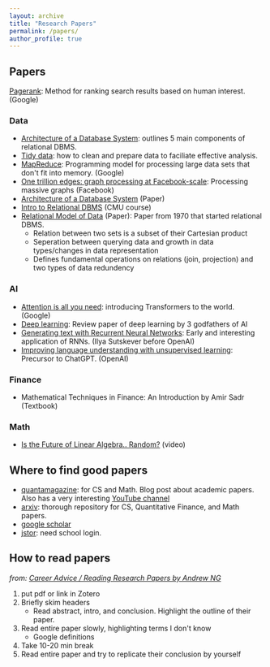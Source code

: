 ```yaml
---
layout: archive
title: "Research Papers"
permalink: /papers/
author_profile: true
---
```


## Papers

 [Pagerank](https://www.cis.upenn.edu/~mkearns/teaching/NetworkedLife/pagerank.pdf): Method for ranking search results based on human interest. (Google)

### Data

- [Architecture of a Database System](https://dsf.berkeley.edu/papers/fntdb07-architecture.pdf): outlines 5 main components of relational DBMS.
- [Tidy data](https://vita.had.co.nz/papers/tidy-data.pdf): how to clean and prepare data to faciliate effective analysis.
- [MapReduce](https://research.google.com/archive/mapreduce-osdi04.pdf): Programming model for processing large data sets that don't fit into memory. (Google)
- [One trillion edges: graph processing at Facebook-scale](http://www.vldb.org/pvldb/vol8/p1804-ching.pdf): Processing massive graphs (Facebook)
- [Architecture of a Database System](https://dsf.berkeley.edu/papers/fntdb07-architecture.pdf) (Paper)
- [Intro to Relational DBMS](https://www.youtube.com/watch?v=APqWIjtzNGE&t=79s) (CMU course)
- [Relational Model of Data](https://www.seas.upenn.edu/~zives/03f/cis550/codd.pdf) (Paper): Paper from 1970 that started relational DBMS.
  - Relation between two sets is a subset of their Cartesian product
  - Seperation between querying data and growth in data types/changes in data representation
  - Defines fundamental operations on relations (join, projection) and two types of data redundency

### AI

- [Attention is all you need](https://arxiv.org/abs/1706.03762): introducing Transformers to the world. (Google)
- [Deep learning](https://www.nature.com/articles/nature14539): Review paper of deep learning by 3 godfathers of AI
- [Generating text with Recurrent Neural Networks](https://icml.cc/2011/papers/524_icmlpaper.pdf): Early and interesting application of RNNs. (Ilya Sutskever before OpenAI)
- [Improving language understanding with unsupervised learning](https://openai.com/index/language-unsupervised/): Precursor to ChatGPT. (OpenAI)

### Finance

- Mathematical Techniques in Finance: An Introduction by Amir Sadr (Textbook)

### Math

- [Is the Future of Linear Algebra.. Random?](https://www.youtube.com/watch?v=6htbyY3rH1w) (video)


## Where to find good papers

- [quantamagazine](https://www.quantamagazine.org): for CS and Math. Blog post about academic papers. Also has a very interesting [YouTube channel](https://www.youtube.com/@QuantaScienceChannel)
- [arxiv](https://arxiv.org/): thorough repository for CS, Quantitative Finance, and Math papers.
- [google scholar](https://scholar.google.com/)
- [jstor](https://www.jstor.org/): need school login.

## How to read papers

*from: [Career Advice / Reading Research Papers by Andrew NG](https://www.youtube.com/watch?v=733m6qBH-jI)*

1. put pdf or link in Zotero
2. Briefly skim headers
   - Read abstract, intro, and conclusion. Highlight the outline of their paper.
3. Read entire paper slowly, highlighting terms I don't know
    - Google definitions
4. Take 10-20 min break
5. Read entire paper and try to replicate their conclusion by yourself